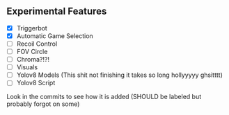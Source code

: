 ## Experimental Features
- [x] Triggerbot
- [x] Automatic Game Selection
- [ ] Recoil Control
- [ ] FOV Circle
- [ ] Chroma?!?!
- [ ] Visuals
- [ ] Yolov8 Models (This shit not finishing it takes so long hollyyyyy ghsitttt)
- [ ] Yolov8 Script

Look in the commits to see how it is added (SHOULD be labeled but probably forgot on some)
